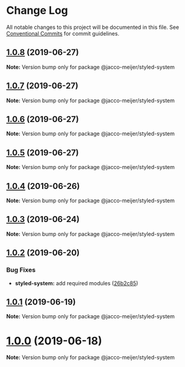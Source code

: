# Change Log

All notable changes to this project will be documented in this file.
See [Conventional Commits](https://conventionalcommits.org) for commit guidelines.

## [1.0.8](https://github.com/jaccomeijer/wheelroom/compare/@jacco-meijer/styled-system@1.0.7...@jacco-meijer/styled-system@1.0.8) (2019-06-27)

**Note:** Version bump only for package @jacco-meijer/styled-system





## [1.0.7](https://github.com/jaccomeijer/wheelroom/compare/@jacco-meijer/styled-system@1.0.6...@jacco-meijer/styled-system@1.0.7) (2019-06-27)

**Note:** Version bump only for package @jacco-meijer/styled-system





## [1.0.6](https://github.com/jaccomeijer/wheelroom/compare/@jacco-meijer/styled-system@1.0.5...@jacco-meijer/styled-system@1.0.6) (2019-06-27)

**Note:** Version bump only for package @jacco-meijer/styled-system





## [1.0.5](https://github.com/jaccomeijer/wheelroom/compare/@jacco-meijer/styled-system@1.0.4...@jacco-meijer/styled-system@1.0.5) (2019-06-27)

**Note:** Version bump only for package @jacco-meijer/styled-system





## [1.0.4](https://github.com/jaccomeijer/wheelroom/compare/@jacco-meijer/styled-system@1.0.3...@jacco-meijer/styled-system@1.0.4) (2019-06-26)

**Note:** Version bump only for package @jacco-meijer/styled-system





## [1.0.3](https://github.com/jaccomeijer/wheelroom/compare/@jacco-meijer/styled-system@1.0.2...@jacco-meijer/styled-system@1.0.3) (2019-06-24)

**Note:** Version bump only for package @jacco-meijer/styled-system





## [1.0.2](https://github.com/jaccomeijer/wheelroom/compare/@jacco-meijer/styled-system@1.0.1...@jacco-meijer/styled-system@1.0.2) (2019-06-20)


### Bug Fixes

* **styled-system:** add required modules ([26b2c85](https://github.com/jaccomeijer/wheelroom/commit/26b2c85))





## [1.0.1](https://github.com/jaccomeijer/wheelroom/compare/@jacco-meijer/styled-system@1.0.0...@jacco-meijer/styled-system@1.0.1) (2019-06-19)

**Note:** Version bump only for package @jacco-meijer/styled-system





# [1.0.0](https://github.com/jaccomeijer/wheelroom/compare/@jacco-meijer/styled-system@0.1.3...@jacco-meijer/styled-system@1.0.0) (2019-06-18)

**Note:** Version bump only for package @jacco-meijer/styled-system
